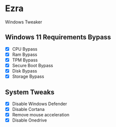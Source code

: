 # Ezra

Windows Tweaker

## Windows 11 Requirements Bypass

- [x] CPU Bypass
- [x] Ram Bypass
- [x] TPM Bypass
- [x] Secure Boot Bypass
- [x] Disk Bypass
- [x] Storage Bypass

## System Tweaks

- [x] Disable Windows Defender
- [x] Disable Cortana
- [x] Remove mouse acceleration
- [x] Disable Onedrive
